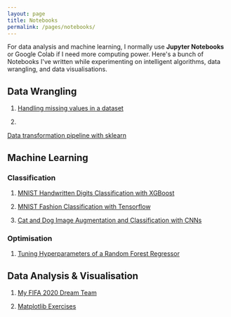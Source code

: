 ```yaml
---
layout: page
title: Notebooks
permalink: /pages/notebooks/
---
```


For data analysis and machine learning, I normally use **Jupyter Notebooks** or Google Colab if I need more computing power. Here's a bunch of Notebooks I've written while experimenting on intelligent algorithms, data wrangling, and data visualisations.

## Data Wrangling

1. [Handling missing values in a dataset](https://deepnote.com/project/Starter-Project-yve22NpBRxG3-5U3upJbCQ/%2FAI-and-Data-Analysis%2FNeural%20Networks%20Basics%2FHandling_Missing_Values.ipynb)

2.
[Data transformation pipeline with sklearn](https://deepnote.com/project/Starter-Project-yve22NpBRxG3-5U3upJbCQ/%2FAI-and-Data-Analysis%2FNeural%20Networks%20Basics%2FPipelines.ipynb)


## Machine Learning
### Classification
1. [MNIST Handwritten Digits Classification with XGBoost](https://deepnote.com/project/Starter-Project-yve22NpBRxG3-5U3upJbCQ/%2FAI-and-Data-Analysis%2FAWS%20Sagemaker%20Samples%2FMNIST%20Classification%20with%20XGBoost.ipynb)

2. [MNIST Fashion Classification with Tensorflow](https://deepnote.com/project/Starter-Project-yve22NpBRxG3-5U3upJbCQ/%2FAI-and-Data-Analysis%2FTensorflow%20Experiments%2FMNIST_Classification_CNN_with_Tensorflow.ipynb)

3. [Cat and Dog Image Augmentation and Classification with CNNs](https://colab.research.google.com/drive/1-ENr4hvy4hiITMX493Rfar0t9LwyGGDN#scrollTo=NruGiXWOA9Wh)


### Optimisation
1. [Tuning Hyperparameters of a Random Forest Regressor](https://deepnote.com/project/Starter-Project-yve22NpBRxG3-5U3upJbCQ/%2FAI-and-Data-Analysis%2FNeural%20Networks%20Basics%2FHyperparameter%20Tuning.ipynb)




## Data Analysis & Visualisation
1. [My FIFA 2020 Dream Team](https://deepnote.com/project/Starter-Project-yve22NpBRxG3-5U3upJbCQ/%2FAI-and-Data-Analysis%2FVisualization%2FFinding_My_FIFA_Dream_Team.ipynb)

2. [Matplotlib Exercises](https://deepnote.com/project/Starter-Project-yve22NpBRxG3-5U3upJbCQ/%2FAI-and-Data-Analysis%2FVisualization%2FMatplotlib_Exercises.ipynb)